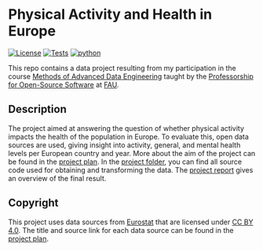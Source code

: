 
# Physical Activity and Health in Europe

[![License](https://img.shields.io/badge/License-CC_BY_4.0-orange)](https://creativecommons.org/licenses/by/4.0/)
[![Tests](https://github.com/leoniefaerber/made-template-ws2324/actions/workflows/project-tests.yml/badge.svg)](https://github.com/leoniefaerber/made-template-ws2324/actions/workflows/project-tests.yml)
[![python](https://img.shields.io/badge/Python-3.10-3776AB.svg?style=flat&logo=python&logoColor=white)](https://www.python.org)

This repo contains a data project resulting from my participation in the course [Methods of Advanced Data Engineering](https://oss.cs.fau.de/teaching/specific/made/) taught by the [Professorship for Open-Source Software](https://oss.cs.fau.de/) at [FAU](https://www.fau.eu/).

## Description

The project aimed at answering the question of whether physical activity impacts the health of the population in Europe. To evaluate this, open data sources are used, giving insight into activity, general, and mental health levels per European country and year. More about the aim of the project can be found in the [project plan](https://github.com/leoniefaerber/made-template-ws2324/blob/main/project/project-plan.md). In the [project folder](https://github.com/leoniefaerber/made-template-ws2324/tree/main/project), you can find all source code used for obtaining and transforming the data. The [project report](https://github.com/leoniefaerber/made-template-ws2324/blob/main/project/report.ipynb) gives an overview of the final result.  

## Copyright

This project uses data sources from [Eurostat](https://ec.europa.eu/eurostat/web/main/home) that are licensed under [CC BY 4.0](https://creativecommons.org/licenses/by/4.0/). The title and source link for each data source can be found in the [project plan](https://github.com/leoniefaerber/made-template-ws2324/blob/main/project/project-plan.md).
